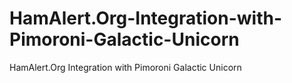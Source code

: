 # HamAlert.Org-Integration-with-Pimoroni-Galactic-Unicorn
HamAlert.Org Integration with Pimoroni Galactic Unicorn
